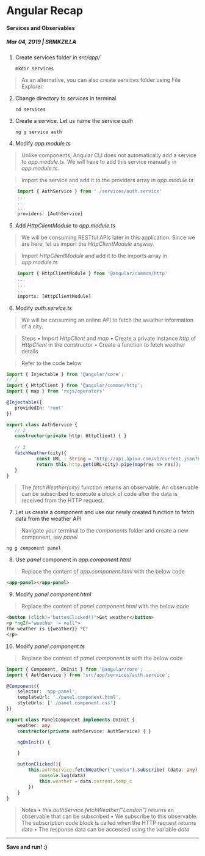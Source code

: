# Angular Recap
#### Services and Observables
##### Mar 04, 2019 | SRMKZILLA

 1. Create services folder in _src/app/_
	 ```console
	mkdir services
	 ```

> As an alternative, you can also create services folder using File Explorer.
 2. Change directory to _services_ in terminal
	 ```console
	cd services
	```
 3. Create a service. Let us name the service _auth_
	 ```console
	ng g service auth
	```
 4. Modify _app.module.ts_
> Unlike components, Angular CLI does not automatically add a service to _app.module.ts_. We will have to add this service manually in _app.module.ts_.

> Import the service and add it to the providers array in _app.module.ts_
```typescript
	import { AuthService } from './services/auth.service'
	...
	...
	...
	providers: [AuthService]
```

 5. Add _HttpClientModule_ to _app.module.ts_
 > We will be consuming RESTful APIs later in this application. Since we are here, let us import the _HttpClientModule_ anyway.

 > Import _HttpClientModule_ and add it to the imports array in _app.module.ts_
```typescript
	import { HttpClientModule } from '@angular/common/http'
	...
	...
	...
	imports: [HttpClientModule]
```
 6. Modify _auth.service.ts_
 > We will be consuming an online API to fetch the weather information of a city.

> Steps
> • Import _HttpClient_ and _map_
> • Create a private instance _http_ of _HttpClient_ in the constructor
> • Create a function to fetch weather details

>Refer to the code below
 ```typescript
import { Injectable } from '@angular/core';
// 1
import { HttpClient } from '@angular/common/http';
import { map } from 'rxjs/operators'

@Injectable({
	providedIn: 'root'
})

export class AuthService {
	// 2
	constructor(private http: HttpClient) { }
	
	// 3
	fetchWeather(city){
			const URL : string = "http://api.apixu.com/v1/current.json?key=256ee0e10b364c308ca125326190403&q="
			return this.http.get(URL+city).pipe(map(res => res));
	}
}
```
> The _fetchWeather(city)_ function returns an observable. An observable can be subscribed to execute a block of code after the data is received from the HTTP request.
 7. Let us create a component and use our newly created function to fetch data from the weather API
 >Navigate your terminal to the _components_ folder and create a new component, say _panel_

```console
ng g component panel
```
 8. Use _panel_ component in _app.component.html_
 >Replace the content of _app.component.html_ with the below code
```html
<app-panel></app-panel>
```
9. Modify _panel.component.html_
 >Replace the content of _panel.component.html_ with the below code
```html
<button (click)="buttonClicked()">Get weather</button>
<p *ngIf="weather != null">
The weather is {{weather}} °C!	
</p>
```
10. Modify _panel.component.ts_
 >Replace the content of _panel.component.ts_ with the below code
```typescript
import { Component, OnInit } from '@angular/core';
import { AuthService } from 'src/app/services/auth.service';

@Component({
	selector: 'app-panel',
	templateUrl: './panel.component.html',
	styleUrls: ['./panel.component.css']
})

export class PanelComponent implements OnInit {
	weather: any
	constructor(private authService: AuthService) { }

	ngOnInit() {

	}

	buttonClicked(){
		this.authService.fetchWeather("London").subscribe( (data: any) => {
			console.log(data)
			this.weather = data.current.temp_c
		})
	}
}
```
> Notes
> • _this.authService.fetchWeather("London")_ returns an observable that can be subscribed
> • We subscribe to this observable. The subscription code block is called when the HTTP request returns data
> • The response data can be accessed using the variable _data_

----

**Save and run! :)**
